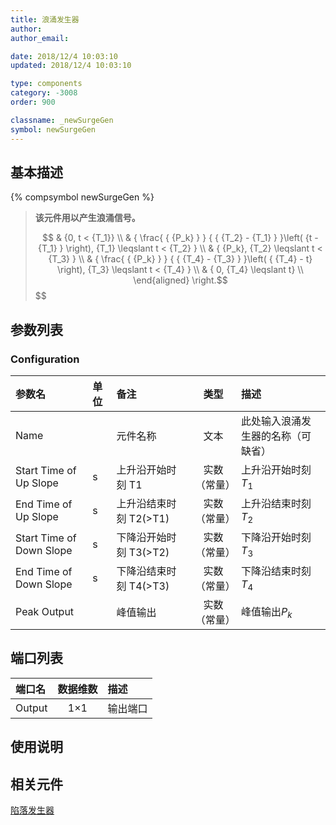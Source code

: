 ```yaml
---
title: 浪涌发生器
author:
author_email:

date: 2018/12/4 10:03:10
updated: 2018/12/4 10:03:10

type: components
category: -3008
order: 900

classname: _newSurgeGen
symbol: newSurgeGen
---
```


## 基本描述

{% compsymbol newSurgeGen %}

> **该元件用以产生浪涌信号。**
>
> $$
> & {0, t < {T_1}} \\
> & { \frac{ { {P_k} } } { { {T_2} - {T_1} } }\left( {t - {T_1} } \right), {T_1} \leqslant t < {T_2} } \\
> & { {P_k}, {T_2} \leqslant t < {T_3} } \\
> & { \frac{ { {P_k} } } { { {T_4} - {T_3} } }\left( { {T_4} - t} \right), {T_3} \leqslant t < {T_4} } \\
> & { 0, {T_4} \leqslant t} \\
> \end{aligned} \right.$$
> $$

## 参数列表

### Configuration

| 参数名                   | 单位 | 备注                   |     类型     | 描述                               |
| :----------------------- | :--- | :--------------------- | :----------: | :--------------------------------- |
| Name                     |      | 元件名称               |     文本     | 此处输入浪涌发生器的名称（可缺省） |
| Start Time of Up Slope   | s    | 上升沿开始时刻 T1      | 实数（常量） | 上升沿开始时刻$T_1$                |
| End Time of Up Slope     | s    | 上升沿结束时刻 T2(>T1) | 实数（常量） | 上升沿结束时刻$T_2$                |
| Start Time of Down Slope | s    | 下降沿开始时刻 T3(>T2) | 实数（常量） | 下降沿开始时刻$T_3$                |
| End Time of Down Slope   | s    | 下降沿结束时刻 T4(>T3) | 实数（常量） | 下降沿结束时刻$T_4$                |
| Peak Output              |      | 峰值输出               | 实数（常量） | 峰值输出$P_k$                      |

## 端口列表

| 端口名 | 数据维数 | 描述     |
| :----- | :------: | :------- |
| Output |   1×1    | 输出端口 |

## 使用说明

## 相关元件

[陷落发生器](comp_newDropGen.md)
